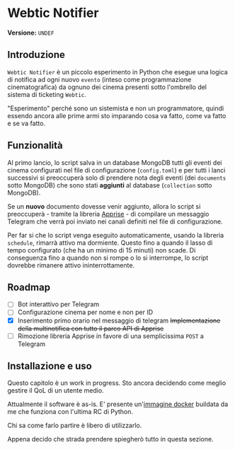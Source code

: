 # Webtic Notifier

**Versione:** `UNDEF`

## Introduzione

`Webtic Notifier` è un piccolo esperimento in Python che esegue una logica di notifica ad ogni nuovo `evento` (inteso come programmazione cinematografica) da ognuno dei cinema presenti sotto l'ombrello del sistema di ticketing `Webtic`.

"Esperimento" perché sono un sistemista e non un programmatore, quindi essendo ancora alle prime armi sto imparando cosa va fatto, come va fatto e se va fatto.

## Funzionalità

Al primo lancio, lo script salva in un database MongoDB tutti gli eventi dei cinema configurati nel file di configurazione (`config.toml`) e per tutti i lanci successivi si preoccuperà solo di prendere nota degli eventi (dei `documents` sotto MongoDB) che sono stati **aggiunti** al database (`collection` sotto MongoDB).

Se un **nuovo** documento dovesse venir aggiunto, allora lo script si preoccuperà - tramite la libreria [Apprise](https://github.com/caronc/apprise) - di compilare un messaggio Telegram che verrà poi inviato nei canali definiti nel file di configurazione.

Per far si che lo script venga eseguito automaticamente, usando la libreria `schedule`, rimarrà attivo ma dormiente. Questo fino a quando il lasso di tempo configurato (che ha un minimo di 15 minuti) non scade. Di conseguenza fino a quando non si rompe o lo si interrompe, lo script dovrebbe rimanere attivo ininterrottamente.

## Roadmap

- [ ] Bot interattivo per Telegram
- [ ] Configurazione cinema per nome e non per ID
- [X] Inserimento primo orario nel messaggio di telegram
~~Implementazione della multinotifica con tutto il parco API di Apprise~~
- [ ] Rimozione libreria Apprise in favore di una semplicissima `POST` a Telegram

## Installazione e uso

Questo capitolo è un work in progress. Sto ancora decidendo come meglio gestire il QoL di un utente medio.

Attualmente il software è as-is. E' presente un'[immagine docker](https://hub.docker.com/r/megawise/webtic-notifier) buildata da me che funziona con l'ultima RC di Python.

Chi sa come farlo partire è libero di utilizzarlo.

Appena decido che strada prendere spiegherò tutto in questa sezione.
